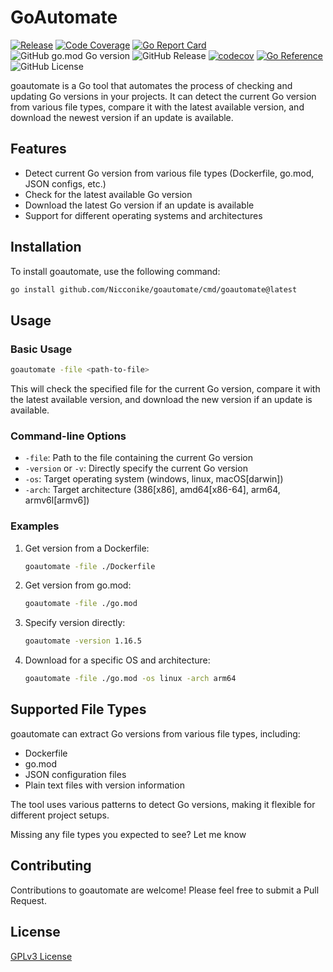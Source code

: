 # GoAutomate

[![Release](https://github.com/Nicconike/goautomate/actions/workflows/release.yml/badge.svg)](https://github.com/Nicconike/goautomate/actions/workflows/release.yml)
[![Code Coverage](https://github.com/Nicconike/goautomate/actions/workflows/coverage.yml/badge.svg)](https://github.com/Nicconike/goautomate/actions/workflows/coverage.yml)
[![Go Report Card](https://goreportcard.com/badge/github.com/Nicconike/goautomate)](https://goreportcard.com/report/github.com/Nicconike/goautomate)
![GitHub go.mod Go version](https://img.shields.io/github/go-mod/go-version/nicconike/goautomate)
![GitHub Release](https://img.shields.io/github/v/release/nicconike/goautomate)
[![codecov](https://codecov.io/gh/Nicconike/goautomate/graph/badge.svg?token=MPIX1QLEYJ)](https://codecov.io/gh/Nicconike/goautomate)
[![Go Reference](https://pkg.go.dev/badge/github.com/Nicconike/goautomate.svg)](https://pkg.go.dev/github.com/Nicconike/goautomate)
![GitHub License](https://img.shields.io/github/license/nicconike/goautomate)

goautomate is a Go tool that automates the process of checking and updating Go versions in your projects. It can detect the current Go version from various file types, compare it with the latest available version, and download the newest version if an update is available.

## Features

- Detect current Go version from various file types (Dockerfile, go.mod, JSON configs, etc.)
- Check for the latest available Go version
- Download the latest Go version if an update is available
- Support for different operating systems and architectures

## Installation

To install goautomate, use the following command:
```sh
go install github.com/Nicconike/goautomate/cmd/goautomate@latest
```

## Usage

### Basic Usage

```sh
goautomate -file <path-to-file>
```

This will check the specified file for the current Go version, compare it with the latest available version, and download the new version if an update is available.

### Command-line Options

- `-file`: Path to the file containing the current Go version
- `-version` or `-v`: Directly specify the current Go version
- `-os`: Target operating system (windows, linux, macOS[darwin])
- `-arch`: Target architecture (386[x86], amd64[x86-64], arm64, armv6l[armv6])

### Examples

1. Get version from a Dockerfile:
	```sh
	goautomate -file ./Dockerfile
	```

2. Get version from go.mod:
	```sh
	goautomate -file ./go.mod
	```

3. Specify version directly:
	```sh
	goautomate -version 1.16.5
	```

4. Download for a specific OS and architecture:
	```sh
	goautomate -file ./go.mod -os linux -arch arm64
	```

## Supported File Types

goautomate can extract Go versions from various file types, including:

- Dockerfile
- go.mod
- JSON configuration files
- Plain text files with version information

The tool uses various patterns to detect Go versions, making it flexible for different project setups.

Missing any file types you expected to see? Let me know

## Contributing

Contributions to goautomate are welcome! Please feel free to submit a Pull Request.

## License

[GPLv3 License](LICENSE)
